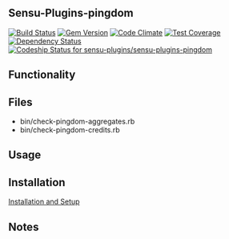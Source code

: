 ## Sensu-Plugins-pingdom

[ ![Build Status](https://travis-ci.org/sensu-plugins/sensu-plugins-pingdom.svg?branch=master)](https://travis-ci.org/sensu-plugins/sensu-plugins-pingdom)
[![Gem Version](https://badge.fury.io/rb/sensu-plugins-pingdom.svg)](http://badge.fury.io/rb/sensu-plugins-pingdom)
[![Code Climate](https://codeclimate.com/github/sensu-plugins/sensu-plugins-pingdom/badges/gpa.svg)](https://codeclimate.com/github/sensu-plugins/sensu-plugins-pingdom)
[![Test Coverage](https://codeclimate.com/github/sensu-plugins/sensu-plugins-pingdom/badges/coverage.svg)](https://codeclimate.com/github/sensu-plugins/sensu-plugins-pingdom)
[![Dependency Status](https://gemnasium.com/sensu-plugins/sensu-plugins-pingdom.svg)](https://gemnasium.com/sensu-plugins/sensu-plugins-pingdom)
[![Codeship Status for sensu-plugins/sensu-plugins-pingdom](https://codeship.com/projects/df105a20-db4b-0132-445b-5ad94843e341/status?branch=master)](https://codeship.com/projects/79591)

## Functionality

## Files
 * bin/check-pingdom-aggregates.rb
 * bin/check-pingdom-credits.rb

## Usage

## Installation

[Installation and Setup](http://sensu-plugins.io/docs/installation_instructions.html)

## Notes
